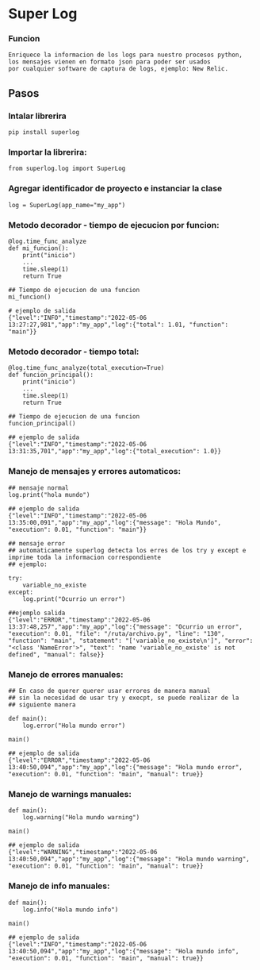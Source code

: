 # Super Log
### Funcion
    Enriquece la informacion de los logs para nuestro procesos python,
    los mensajes vienen en formato json para poder ser usados
    por cualquier software de captura de logs, ejemplo: New Relic.
## Pasos
### Intalar librerira
    pip install superlog
### Importar la librerira:
    from superlog.log import SuperLog
### Agregar identificador de proyecto e instanciar la clase
    log = SuperLog(app_name="my_app")
### Metodo decorador - tiempo de ejecucion por funcion:
    @log.time_func_analyze
    def mi_funcion():
        print("inicio")
        ...
        time.sleep(1)
        return True

    ## Tiempo de ejecucion de una funcion
    mi_funcion()

    # ejemplo de salida
    {"level":"INFO","timestamp":"2022-05-06 13:27:27,981","app":"my_app","log":{"total": 1.01, "function": "main"}}

### Metodo decorador - tiempo total:
    @log.time_func_analyze(total_execution=True)
    def funcion_principal():
        print("inicio")
        ...
        time.sleep(1)
        return True

    ## Tiempo de ejecucion de una funcion
    funcion_principal()

    ## ejemplo de salida
    {"level":"INFO","timestamp":"2022-05-06 13:31:35,701","app":"my_app","log":{"total_execution": 1.0}}
        
### Manejo de mensajes y errores automaticos:
    ## mensaje normal
    log.print("hola mundo")
    
    ## ejemplo de salida
    {"level":"INFO","timestamp":"2022-05-06 13:35:00,091","app":"my_app","log":{"message": "Hola Mundo", "execution": 0.01, "function": "main"}}

    ## mensaje error
    ## automaticamente superlog detecta los erres de los try y except e imprime toda la informacion correspondiente
    ## ejemplo:

    try:
        variable_no_existe
    except:
        log.print("Ocurrio un error")

    ##ejemplo salida
    {"level":"ERROR","timestamp":"2022-05-06 13:37:48,257","app":"my_app","log":{"message": "Ocurrio un error", "execution": 0.01, "file": "/ruta/archivo.py", "line": "130", "function": "main", "statement": "['variable_no_existe\n']", "error": "<class 'NameError'>", "text": "name 'variable_no_existe' is not defined", "manual": false}}

### Manejo de errores manuales:
    ## En caso de querer querer usar errores de manera manual 
    ## sin la necesidad de usar try y execpt, se puede realizar de la 
    ## siguiente manera
 
    def main():
        log.error("Hola mundo error")

    main()
    
    ## ejemplo de salida
    {"level":"ERROR","timestamp":"2022-05-06 13:40:50,094","app":"my_app","log":{"message": "Hola mundo error", "execution": 0.01, "function": "main", "manual": true}}



### Manejo de warnings manuales:
 
    def main():
        log.warning("Hola mundo warning")

    main()
    
    ## ejemplo de salida
    {"level":"WARNING","timestamp":"2022-05-06 13:40:50,094","app":"my_app","log":{"message": "Hola mundo warning", "execution": 0.01, "function": "main", "manual": true}}




### Manejo de info manuales:
 
    def main():
        log.info("Hola mundo info")

    main()
    
    ## ejemplo de salida
    {"level":"INFO","timestamp":"2022-05-06 13:40:50,094","app":"my_app","log":{"message": "Hola mundo info", "execution": 0.01, "function": "main", "manual": true}}


